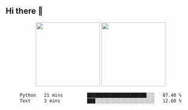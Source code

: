 ## Hi there 👋
<div align="center">
<span>  </span>
<img height="170px" src="https://github-readme-stats.vercel.app/api?username=LZvoid&show_icons=true&count_private==true&v=3" /><span>        </span><img height="170px" src="https://github-readme-stats.vercel.app/api/top-langs/?username=LZvoid&layout=compact&langs_count=8&v=3" />
<span>  </span>
</div>
<div align="center">

<!--START_SECTION:waka-->

```txt
Python   21 mins         ██████████████████████░░░   87.40 %
Text     3 mins          ███░░░░░░░░░░░░░░░░░░░░░░   12.60 %
```

<!--END_SECTION:waka-->
</div>
